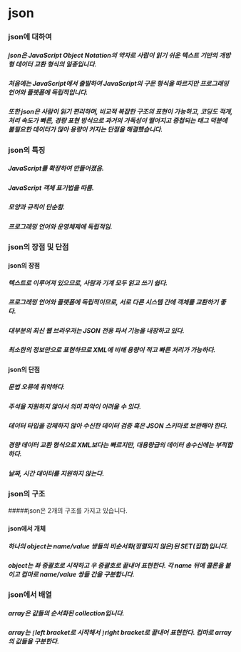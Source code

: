 # json
### json에 대하여
##### json은 JavaScript Object Notation의 약자로 사람이 읽기 쉬운 텍스트 기반의 개방형 데이터 교환 형식의 일종입니다.
##### 처음에는 JavaScript에서 출발하여 JavaScript의 구문 형식을 따르지만 프로그래밍 언어와 플랫폼에 독립적입니다.
##### 또한 json은 사람이 읽기 편리하며, 비교적 복잡한 구조의 표현이 가능하고, 코딩도 적게, 처리 속도가 빠른, 경량 표현 방식으로 과거의 가독성이 떨어지고 중첩되는 태그 덕분에 불필요한 데이터가 많아 용량이 커지는 단점을 해결했습니다.

### json의 특징
##### JavaScript를 확장하여 만들어졌음.
##### JavaScript 객체 표기법을 따름.
##### 모양과 규칙이 단순함.
##### 프로그래밍 언어와 운영체제에 독립적임.

### json의 장점 및 단점

#### json의 장점
##### 텍스트로 이루어져 있으므로, 사람과 기계 모두 읽고 쓰기 쉽다.
##### 프로그래밍 언어와 플랫폼에 독립적이므로, 서로 다른 시스템 간에 객체를 교환하기 좋다.
##### 대부분의 최신 웹 브라우저는 JSON 전용 파서 기능을 내장하고 있다.
##### 최소한의 정보만으로 표현하므로 XML에 비해 용량이 적고 빠른 처리가 가능하다.

#### json의 단점
##### 문법 오류에 취약하다.
##### 주석을 지원하지 않아서 의미 파악이 어려울 수 있다.
##### 데이터 타입을 강제하지 않아 수신한 데이터 검증 혹은 JSON 스키마로 보완해야 한다.
##### 경량 데이터 교환 형식으로 XML보다는 빠르지만, 대용량급의 데이터 송수신에는 부적합하다.
##### 날짜, 시간 데이터를 지원하지 않는다.

### json의 구조
#####json은 2개의 구조를 가지고 있습니다.

#### json에서 개체
##### 하나의 object는 name/value 쌍들의 비순서화(정렬되지 않은)된 SET(집합)입니다.
##### object는 좌 중괄호로 시작하고 우 중괄호로 끝내어 표현한다. 각 name 뒤에 콜론을 붙이고 컴마로 name/value 쌍들 간을 구분합니다.

### json에서 배열
##### array은 값들의 순서화된 collection입니다.
##### array는 `[`left bracket로 시작해서 `]`right bracket로 끝내어 표현한다. 컴마로 array의 값들을 구분한다.

